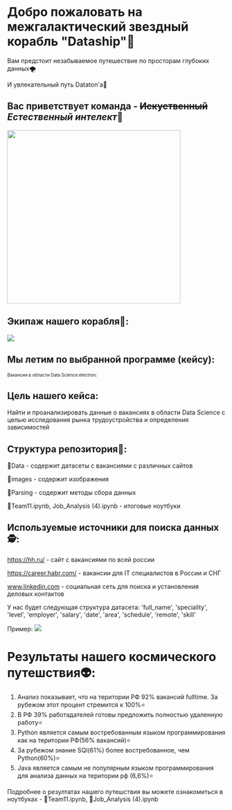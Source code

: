 # Добро пожаловать на межгалактический звездный корабль "Dataship":stars:
Вам предстоит незабываемое путешествие по просторам глубоких данных:tornado:

И увлекательный путь Dataton'a:scroll:
## Вас приветствует команда - ~~Искуственный~~ ***Естественный интелект***:brain:
<img src="https://github.com/PavelSofronitskii/Dataton-Team11/blob/main/images/logo.jpg" width="400" height="400" />

## Экипаж нашего корабля:rocket::
<img src="https://github.com/PavelSofronitskii/Dataton-Team11/blob/main/images/Group.jpg"  />

## Мы летим по выбранной программе (кейсу):
<font size = 1> Вакансии в области Data Science:electron: </font>
## Цель нашего кейса: 

Найти и проанализировать данные о вакансиях в области Data Science с целью исследования рынка трудоустройства и определения зависимостей

## Структура репозитория:orange_book::
:file_folder:Data - содержит датасеты с вакансиями с различных сайтов

:file_folder:images - содержит изображения

:file_folder:Parsing - содержит методы сбора данных

:scroll:Team11.ipynb, Job_Analysis (4).ipynb - итоговые ноутбуки

## Используемые источники для поиска данных:detective:: 
https://hh.ru/ - сайт с вакансиями по всей россии

https://career.habr.com/ - вакансии для IT специалистов в России и СНГ 

www.linkedin.com - социальная сеть для поиска и установления деловых контактов

У нас будет следующая структура датасета:
'full_name', 
'speciality', 
'level', 
'employer', 
'salary', 
'date', 
'area', 
'schedule', 
'remote', 
'skill'

Пример:
<img src="https://github.com/PavelSofronitskii/Dataton-Team11/blob/main/images/photo_2022-12-25_00-36-00.jpg" />
# Результаты нашего космического путешствия:alien::
1. Анализ показывает, что на територии РФ 92% вакансий fulltime. За рубежом этот процент стремится к 100%:star:
2. В РФ 39% работадателей готовы предложить полностью удаленную работу:star:
3. Python является самым востребованным языком программирования
как на територии РФ(56% вакансий):star:
4. За рубежом знание SQl(61%) более востребованное, чем Python(60%):star:
5. Java является самым не популярным языком программирования для анализа данных на територии рф (6,6%):star:

Подробнее о резултатах нашего путешствия вы можете ознакомиться в ноутбуках - :scroll:Team11.ipynb, :scroll:Job_Analysis (4).ipynb

